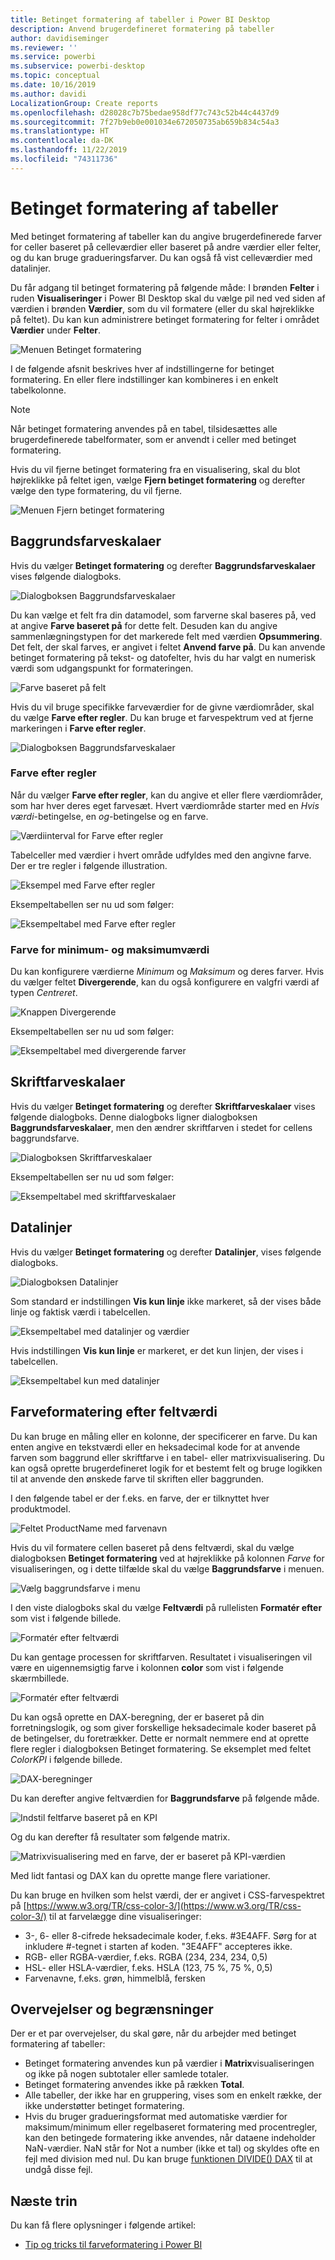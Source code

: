 ```yaml
---
title: Betinget formatering af tabeller i Power BI Desktop
description: Anvend brugerdefineret formatering på tabeller
author: davidiseminger
ms.reviewer: ''
ms.service: powerbi
ms.subservice: powerbi-desktop
ms.topic: conceptual
ms.date: 10/16/2019
ms.author: davidi
LocalizationGroup: Create reports
ms.openlocfilehash: d28028c7b75bedae958df77c743c52b44c4437d9
ms.sourcegitcommit: 7f27b9eb0e001034e672050735ab659b834c54a3
ms.translationtype: HT
ms.contentlocale: da-DK
ms.lasthandoff: 11/22/2019
ms.locfileid: "74311736"
---
```

# <a name="conditional-formatting-in-tables"></a>Betinget formatering af tabeller 
Med betinget formatering af tabeller kan du angive brugerdefinerede farver for celler baseret på celleværdier eller baseret på andre værdier eller felter, og du kan bruge gradueringsfarver. Du kan også få vist celleværdier med datalinjer. 

Du får adgang til betinget formatering på følgende måde: I brønden **Felter** i ruden **Visualiseringer** i Power BI Desktop skal du vælge pil ned ved siden af værdien i brønden **Værdier**, som du vil formatere (eller du skal højreklikke på feltet). Du kan kun administrere betinget formatering for felter i området **Værdier** under **Felter**.

![Menuen Betinget formatering](media/desktop-conditional-table-formatting/table-formatting-0-popup-menu.png)

I de følgende afsnit beskrives hver af indstillingerne for betinget formatering. En eller flere indstillinger kan kombineres i en enkelt tabelkolonne.

> [!NOTE]
> Når betinget formatering anvendes på en tabel, tilsidesættes alle brugerdefinerede tabelformater, som er anvendt i celler med betinget formatering.

Hvis du vil fjerne betinget formatering fra en visualisering, skal du blot højreklikke på feltet igen, vælge **Fjern betinget formatering** og derefter vælge den type formatering, du vil fjerne.

![Menuen Fjern betinget formatering](media/desktop-conditional-table-formatting/table-formatting-1-remove.png)

## <a name="background-color-scales"></a>Baggrundsfarveskalaer

Hvis du vælger **Betinget formatering** og derefter **Baggrundsfarveskalaer** vises følgende dialogboks.

![Dialogboksen Baggrundsfarveskalaer](media/desktop-conditional-table-formatting/table-formatting-1-default-dialog.png)

Du kan vælge et felt fra din datamodel, som farverne skal baseres på, ved at angive **Farve baseret på** for dette felt. Desuden kan du angive sammenlægningstypen for det markerede felt med værdien **Opsummering**. Det felt, der skal farves, er angivet i feltet **Anvend farve på**. Du kan anvende betinget formatering på tekst- og datofelter, hvis du har valgt en numerisk værdi som udgangspunkt for formateringen.

![Farve baseret på felt](media/desktop-conditional-table-formatting/table-formatting-1-apply-color-to.png)

Hvis du vil bruge specifikke farveværdier for de givne værdiområder, skal du vælge **Farve efter regler**. Du kan bruge et farvespektrum ved at fjerne markeringen i **Farve efter regler**. 

![Dialogboksen Baggrundsfarveskalaer](media/desktop-conditional-table-formatting/table-formatting-1-color-by-rules-dialog.png)

### <a name="color-by-rules"></a>Farve efter regler

Når du vælger **Farve efter regler**, kan du angive et eller flere værdiområder, som har hver deres eget farvesæt.  Hvert værdiområde starter med en *Hvis værdi*-betingelse, en *og*-betingelse og en farve.

![Værdiinterval for Farve efter regler](media/desktop-conditional-table-formatting/table-formatting-1-color-by-rules-if-value.png)

Tabelceller med værdier i hvert område udfyldes med den angivne farve. Der er tre regler i følgende illustration.

![Eksempel med Farve efter regler](media/desktop-conditional-table-formatting/table-formatting-1-color-by-rules.png)

Eksempeltabellen ser nu ud som følger:

![Eksempeltabel med Farve efter regler](media/desktop-conditional-table-formatting/table-formatting-1-color-by-rules-table.png)


### <a name="color-minimum-to-maximum"></a>Farve for minimum- og maksimumværdi

Du kan konfigurere værdierne *Minimum* og *Maksimum* og deres farver. Hvis du vælger feltet **Divergerende**, kan du også konfigurere en valgfri værdi af typen *Centreret*.

![Knappen Divergerende](media/desktop-conditional-table-formatting/table-formatting-1-diverging.png)

Eksempeltabellen ser nu ud som følger:

![Eksempeltabel med divergerende farver](media/desktop-conditional-table-formatting/table-formatting-1-diverging-table.png)

## <a name="font-color-scales"></a>Skriftfarveskalaer

Hvis du vælger **Betinget formatering** og derefter **Skriftfarveskalaer** vises følgende dialogboks. Denne dialogboks ligner dialogboksen **Baggrundsfarveskalaer**, men den ændrer skriftfarven i stedet for cellens baggrundsfarve.

![Dialogboksen Skriftfarveskalaer](media/desktop-conditional-table-formatting/table-formatting-2-diverging.png)

Eksempeltabellen ser nu ud som følger:

![Eksempeltabel med skriftfarveskalaer](media/desktop-conditional-table-formatting/table-formatting-2-table.png)

## <a name="data-bars"></a>Datalinjer

Hvis du vælger **Betinget formatering** og derefter **Datalinjer**, vises følgende dialogboks. 

![Dialogboksen Datalinjer](media/desktop-conditional-table-formatting/table-formatting-3-default.png)

Som standard er indstillingen **Vis kun linje** ikke markeret, så der vises både linje og faktisk værdi i tabelcellen.

![Eksempeltabel med datalinjer og værdier](media/desktop-conditional-table-formatting/table-formatting-3-default-table.png)

Hvis indstillingen **Vis kun linje** er markeret, er det kun linjen, der vises i tabelcellen.

![Eksempeltabel kun med datalinjer](media/desktop-conditional-table-formatting/table-formatting-3-default-table-bars.png)

## <a name="color-formatting-by-field-value"></a>Farveformatering efter feltværdi

Du kan bruge en måling eller en kolonne, der specificerer en farve. Du kan enten angive en tekstværdi eller en heksadecimal kode for at anvende farven som baggrund eller skriftfarve i en tabel- eller matrixvisualisering. Du kan også oprette brugerdefineret logik for et bestemt felt og bruge logikken til at anvende den ønskede farve til skriften eller baggrunden.

I den følgende tabel er der f.eks. en farve, der er tilknyttet hver produktmodel. 

![Feltet ProductName med farvenavn](media/desktop-conditional-table-formatting/conditional-table-formatting_01.png)

Hvis du vil formatere cellen baseret på dens feltværdi, skal du vælge dialogboksen **Betinget formatering** ved at højreklikke på kolonnen *Farve* for visualiseringen, og i dette tilfælde skal du vælge **Baggrundsfarve**  i menuen. 

![Vælg baggrundsfarve i menu](media/desktop-conditional-table-formatting/conditional-table-formatting_02.png)

I den viste dialogboks skal du vælge **Feltværdi** på rullelisten **Formatér efter** som vist i følgende billede.

![Formatér efter feltværdi](media/desktop-conditional-table-formatting/conditional-table-formatting_03.png)

Du kan gentage processen for skriftfarven. Resultatet i visualiseringen vil være en uigennemsigtig farve i kolonnen **color** som vist i følgende skærmbillede.

![Formatér efter feltværdi](media/desktop-conditional-table-formatting/conditional-table-formatting_04.png)

Du kan også oprette en DAX-beregning, der er baseret på din forretningslogik, og som giver forskellige heksadecimale koder baseret på de betingelser, du foretrækker. Dette er normalt nemmere end at oprette flere regler i dialogboksen Betinget formatering. Se eksemplet med feltet *ColorKPI* i følgende billede.

![DAX-beregninger](media/desktop-conditional-table-formatting/conditional-table-formatting_05.png)

Du kan derefter angive feltværdien for **Baggrundsfarve** på følgende måde.

![Indstil feltfarve baseret på en KPI](media/desktop-conditional-table-formatting/conditional-table-formatting_06.png)

Og du kan derefter få resultater som følgende matrix.

![Matrixvisualisering med en farve, der er baseret på KPI-værdien](media/desktop-conditional-table-formatting/conditional-table-formatting_07.png)

Med lidt fantasi og DAX kan du oprette mange flere variationer.

Du kan bruge en hvilken som helst værdi, der er angivet i CSS-farvespektret på [https://www.w3.org/TR/css-color-3/](https://www.w3.org/TR/css-color-3/) til at farvelægge dine visualiseringer:
* 3-, 6- eller 8-cifrede heksadecimale koder, f.eks. #3E4AFF. Sørg for at inkludere #-tegnet i starten af koden. "3E4AFF" accepteres ikke. 
* RGB- eller RGBA-værdier, f.eks. RGBA (234, 234, 234, 0,5)
* HSL- eller HSLA-værdier, f.eks. HSLA (123, 75 %, 75 %, 0,5)
* Farvenavne, f.eks. grøn, himmelblå, fersken 

## <a name="considerations-and-limitations"></a>Overvejelser og begrænsninger
Der er et par overvejelser, du skal gøre, når du arbejder med betinget formatering af tabeller:

* Betinget formatering anvendes kun på værdier i **Matrix**visualiseringen og ikke på nogen subtotaler eller samlede totaler. 
* Betinget formatering anvendes ikke på rækken **Total**.
* Alle tabeller, der ikke har en gruppering, vises som en enkelt række, der ikke understøtter betinget formatering.
* Hvis du bruger gradueringsformat med automatiske værdier for maksimum/minimum eller regelbaseret formatering med procentregler, kan den betingede formatering ikke anvendes, når dataene indeholder NaN-værdier. NaN står for Not a number (ikke et tal) og skyldes ofte en fejl med division med nul. Du kan bruge [funktionen DIVIDE() DAX](https://docs.microsoft.com/dax/divide-function-dax) til at undgå disse fejl.


## <a name="next-steps"></a>Næste trin
Du kan få flere oplysninger i følgende artikel:  

* [Tip og tricks til farveformatering i Power BI](visuals/service-tips-and-tricks-for-color-formatting.md)  

